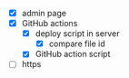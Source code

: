 - [x] admin page
- [x] GitHub actions
  - [x] deploy script in server
     - [x] compare file id
  - [x] GitHub action script
- [ ] https
